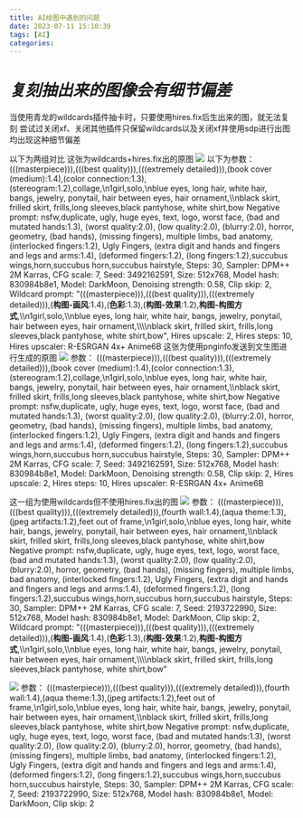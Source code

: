 ```yaml
---
title: AI绘图中遇到的问题
date: 2023-07-11 15:10:39
tags: [AI]
categories: 
---
```

# *复刻抽出来的图像会有细节偏差*
当使用青龙的wildcards插件抽卡时，只要使用hires.fix后生出来的图，就无法复刻
尝试过关闭xf、关闭其他插件只保留wildcards以及关闭xf并使用sdp进行出图均出现这种细节偏差

以下为两组对比
这张为wildcards+hires.fix出的原图
![](https://tenicol.oss-cn-shanghai.aliyuncs.com/website/202307111549401.png)
以下为参数：
(((masterpiece))),(((best quality))),(((extremely detailed))),(book cover \(medium\):1.4),(color connection:1.3),(stereogram:1.2),collage,\\n1girl,solo,\\nblue eyes, long hair, white hair, bangs, jewelry, ponytail, hair between eyes, hair ornament,\\\\nblack skirt, frilled skirt, frills,long sleeves,black pantyhose, white shirt,bow
Negative prompt: nsfw,duplicate, ugly, huge eyes, text, logo, worst face, (bad and mutated hands:1.3), (worst quality:2.0), (low quality:2.0), (blurry:2.0), horror, geometry, (bad hands), (missing fingers), multiple limbs, bad anatomy, (interlocked fingers:1.2), Ugly Fingers, (extra digit and hands and fingers and legs and arms:1.4), (deformed fingers:1.2), (long fingers:1.2),succubus wings,horn,succubus horn,succubus hairstyle,
Steps: 30, Sampler: DPM++ 2M Karras, CFG scale: 7, Seed: 3492162591, Size: 512x768, Model hash: 830984b8e1, Model: DarkMoon, Denoising strength: 0.58, Clip skip: 2, Wildcard prompt: "(((masterpiece))),(((best quality))),(((extremely detailed))),(__构图-画风__:1.4),(__色彩__:1.3),(__构图-效果__:1.2),__构图-构图方式__,\\\\n1girl,solo,\\\\nblue eyes, long hair, white hair, bangs, jewelry, ponytail, hair between eyes, hair ornament,\\\\\\\\nblack skirt, frilled skirt, frills,long sleeves,black pantyhose, white shirt,bow", Hires upscale: 2, Hires steps: 10, Hires upscaler: R-ESRGAN 4x+ Anime6B
这张为使用pnginfo发送到文生图进行生成的原图
![](https://tenicol.oss-cn-shanghai.aliyuncs.com/website/202307111549143.png)
参数：
(((masterpiece))),(((best quality))),(((extremely detailed))),(book cover \(medium\):1.4),(color connection:1.3),(stereogram:1.2),collage,\\n1girl,solo,\\nblue eyes, long hair, white hair, bangs, jewelry, ponytail, hair between eyes, hair ornament,\\\\nblack skirt, frilled skirt, frills,long sleeves,black pantyhose, white shirt,bow
Negative prompt: nsfw,duplicate, ugly, huge eyes, text, logo, worst face, (bad and mutated hands:1.3), (worst quality:2.0), (low quality:2.0), (blurry:2.0), horror, geometry, (bad hands), (missing fingers), multiple limbs, bad anatomy, (interlocked fingers:1.2), Ugly Fingers, (extra digit and hands and fingers and legs and arms:1.4), (deformed fingers:1.2), (long fingers:1.2),succubus wings,horn,succubus horn,succubus hairstyle,
Steps: 30, Sampler: DPM++ 2M Karras, CFG scale: 7, Seed: 3492162591, Size: 512x768, Model hash: 830984b8e1, Model: DarkMoon, Denoising strength: 0.58, Clip skip: 2, Hires upscale: 2, Hires steps: 10, Hires upscaler: R-ESRGAN 4x+ Anime6B

这一组为使用wildcards但不使用hires.fix出的图
![](https://tenicol.oss-cn-shanghai.aliyuncs.com/website/202307111552133.png)
参数：
(((masterpiece))),(((best quality))),(((extremely detailed))),(fourth wall:1.4),(aqua theme:1.3),(jpeg artifacts:1.2),feet out of frame,\\n1girl,solo,\\nblue eyes, long hair, white hair, bangs, jewelry, ponytail, hair between eyes, hair ornament,\\\\nblack skirt, frilled skirt, frills,long sleeves,black pantyhose, white shirt,bow
Negative prompt: nsfw,duplicate, ugly, huge eyes, text, logo, worst face, (bad and mutated hands:1.3), (worst quality:2.0), (low quality:2.0), (blurry:2.0), horror, geometry, (bad hands), (missing fingers), multiple limbs, bad anatomy, (interlocked fingers:1.2), Ugly Fingers, (extra digit and hands and fingers and legs and arms:1.4), (deformed fingers:1.2), (long fingers:1.2),succubus wings,horn,succubus horn,succubus hairstyle,
Steps: 30, Sampler: DPM++ 2M Karras, CFG scale: 7, Seed: 2193722990, Size: 512x768, Model hash: 830984b8e1, Model: DarkMoon, Clip skip: 2, Wildcard prompt: "(((masterpiece))),(((best quality))),(((extremely detailed))),(__构图-画风__:1.4),(__色彩__:1.3),(__构图-效果__:1.2),__构图-构图方式__,\\\\n1girl,solo,\\\\nblue eyes, long hair, white hair, bangs, jewelry, ponytail, hair between eyes, hair ornament,\\\\\\\\nblack skirt, frilled skirt, frills,long sleeves,black pantyhose, white shirt,bow"

![](https://tenicol.oss-cn-shanghai.aliyuncs.com/website/202307111553946.png)
参数：
(((masterpiece))),(((best quality))),(((extremely detailed))),(fourth wall:1.4),(aqua theme:1.3),(jpeg artifacts:1.2),feet out of frame,\\n1girl,solo,\\nblue eyes, long hair, white hair, bangs, jewelry, ponytail, hair between eyes, hair ornament,\\\\nblack skirt, frilled skirt, frills,long sleeves,black pantyhose, white shirt,bow
Negative prompt: nsfw,duplicate, ugly, huge eyes, text, logo, worst face, (bad and mutated hands:1.3), (worst quality:2.0), (low quality:2.0), (blurry:2.0), horror, geometry, (bad hands), (missing fingers), multiple limbs, bad anatomy, (interlocked fingers:1.2), Ugly Fingers, (extra digit and hands and fingers and legs and arms:1.4), (deformed fingers:1.2), (long fingers:1.2),succubus wings,horn,succubus horn,succubus hairstyle,
Steps: 30, Sampler: DPM++ 2M Karras, CFG scale: 7, Seed: 2193722990, Size: 512x768, Model hash: 830984b8e1, Model: DarkMoon, Clip skip: 2

